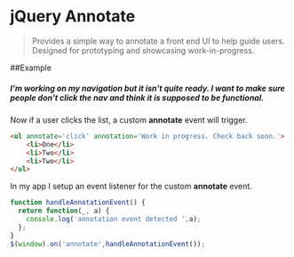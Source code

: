 jQuery Annotate
===================

> Provides a simple way to annotate a front end UI to help guide users. Designed for prototyping and showcasing work-in-progress.

##Example

##### I'm working on my navigation but it isn't quite ready. I want to make sure people don't click the nav and think it is supposed to be functional.

Now if a user clicks the list, a custom **annotate** event will trigger.
```html
<ul annotate='click' annotation='Work in progress. Check back soon.'>
	<li>One</li>
	<li>Two</li>
	<li>Two</li>
</ul>
```

In my app I setup an event listener for the custom **annotate** event.

```js
function handleAnnotationEvent() {
  return function(_, a) {
    console.log('annotation event detected ',a);
  };
}
$(window).on('annotate',handleAnnotationEvent());
```
